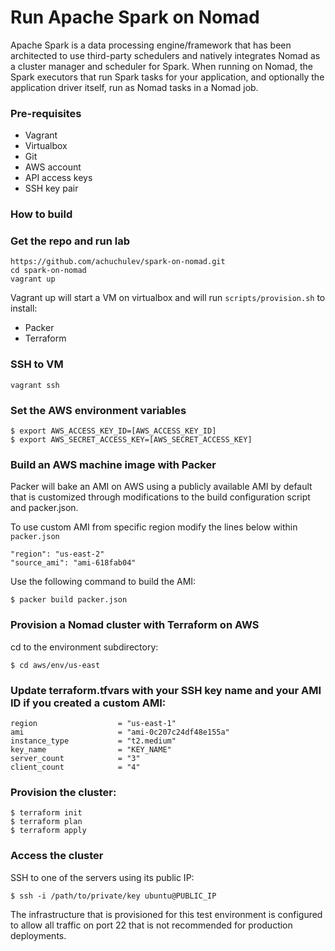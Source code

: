 # Run Apache Spark on Nomad

Apache Spark is a data processing engine/framework that has been architected to use third-party schedulers and natively integrates Nomad as a cluster manager and scheduler for Spark. When running on Nomad, the Spark executors that run Spark tasks for your application, and optionally the application driver itself, run as Nomad tasks in a Nomad job.

### Pre-requisites

- Vagrant
- Virtualbox
- Git
- AWS account
- API access keys
- SSH key pair

### How to build

### Get the repo and run lab

```
https://github.com/achuchulev/spark-on-nomad.git
cd spark-on-nomad
vagrant up
```

Vagrant up will start a VM on virtualbox and will run `scripts/provision.sh` to install:

- Packer
- Terraform

### SSH to VM

```
vagrant ssh
```

### Set the AWS environment variables

```
$ export AWS_ACCESS_KEY_ID=[AWS_ACCESS_KEY_ID]
$ export AWS_SECRET_ACCESS_KEY=[AWS_SECRET_ACCESS_KEY]
```

### Build an AWS machine image with Packer

Packer will bake an AMI on AWS using a publicly available AMI by default that is customized through modifications to the build configuration script and packer.json.

To use custom AMI from specific region modify the lines below within `packer.json`

```
"region": "us-east-2"
"source_ami": "ami-618fab04"
```

Use the following command to build the AMI:

```
$ packer build packer.json
```

### Provision a Nomad cluster with Terraform on AWS

cd to the environment subdirectory:

```
$ cd aws/env/us-east
```

### Update terraform.tfvars with your SSH key name and your AMI ID if you created a custom AMI:

```
region                  = "us-east-1"
ami                     = "ami-0c207c24df48e155a"
instance_type           = "t2.medium"
key_name                = "KEY_NAME"
server_count            = "3"
client_count            = "4"
```

### Provision the cluster:

```
$ terraform init
$ terraform plan
$ terraform apply
```

### Access the cluster

SSH to one of the servers using its public IP:

```
$ ssh -i /path/to/private/key ubuntu@PUBLIC_IP
```

The infrastructure that is provisioned for this test environment is configured to allow all traffic on port 22 that is not recommended for production deployments.
